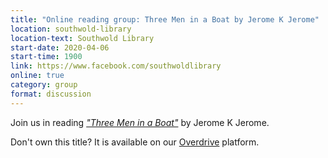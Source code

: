 ```yaml
---
title: "Online reading group: Three Men in a Boat by Jerome K Jerome"
location: southwold-library
location-text: Southwold Library
start-date: 2020-04-06
start-time: 1900
link: https://www.facebook.com/southwoldlibrary
online: true
category: group
format: discussion
---
```


Join us in reading [<cite>"Three Men in a Boat"</cite>](https://suffolklibraries.overdrive.com/media/787026) by Jerome K Jerome.

Don't own this title? It is available on our [Overdrive](elibrary/overdrive/) platform.
